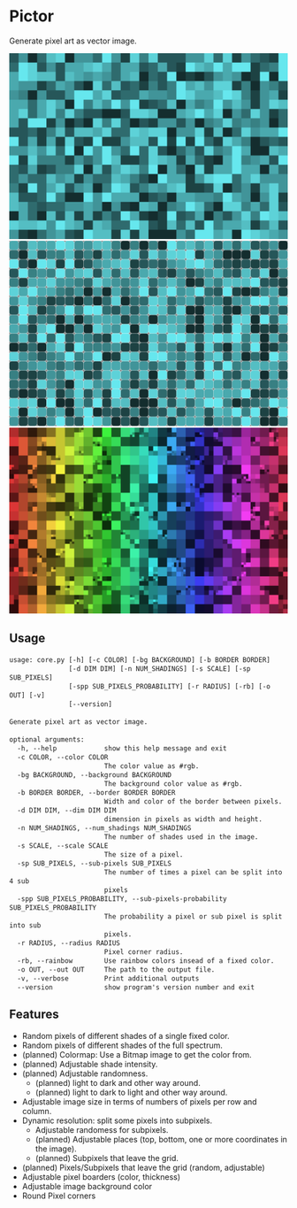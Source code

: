 # Pictor
Generate pixel art as vector image.

![Alt text](/examples/example-0.svg "example-0")
![Alt text](/examples/example-1.svg "example-1")
![Alt text](/examples/example-2.svg "example-1")

## Usage

```
usage: core.py [-h] [-c COLOR] [-bg BACKGROUND] [-b BORDER BORDER]
               [-d DIM DIM] [-n NUM_SHADINGS] [-s SCALE] [-sp SUB_PIXELS]
               [-spp SUB_PIXELS_PROBABILITY] [-r RADIUS] [-rb] [-o OUT] [-v]
               [--version]

Generate pixel art as vector image.

optional arguments:
  -h, --help            show this help message and exit
  -c COLOR, --color COLOR
                        The color value as #rgb.
  -bg BACKGROUND, --background BACKGROUND
                        The background color value as #rgb.
  -b BORDER BORDER, --border BORDER BORDER
                        Width and color of the border between pixels.
  -d DIM DIM, --dim DIM DIM
                        dimension in pixels as width and height.
  -n NUM_SHADINGS, --num_shadings NUM_SHADINGS
                        The number of shades used in the image.
  -s SCALE, --scale SCALE
                        The size of a pixel.
  -sp SUB_PIXELS, --sub-pixels SUB_PIXELS
                        The number of times a pixel can be split into 4 sub
                        pixels
  -spp SUB_PIXELS_PROBABILITY, --sub-pixels-probability SUB_PIXELS_PROBABILITY
                        The probability a pixel or sub pixel is split into sub
                        pixels.
  -r RADIUS, --radius RADIUS
                        Pixel corner radius.
  -rb, --rainbow        Use rainbow colors insead of a fixed color.
  -o OUT, --out OUT     The path to the output file.
  -v, --verbose         Print additional outputs
  --version             show program's version number and exit
```

## Features

- Random pixels of different shades of a single fixed color.
- Random pixels of different shades of the full spectrum.
- (planned) Colormap: Use a Bitmap image to get the color from.
- (planned) Adjustable shade intensity.
- (planned) Adjustable randomness.
    - (planned) light to dark and other way around.
    - (planned) light to dark to light and other way around.
- Adjustable image size in terms of numbers of pixels per row and column.
- Dynamic resolution: split some pixels into subpixels.
    - Adjustable randomess for subpixels.
    - (planned) Adjustable places (top, bottom, one or more coordinates in the image).
    - (planned) Subpixels that leave the grid.
- (planned) Pixels/Subpixels that leave the grid (random, adjustable)
- Adjustable pixel boarders (color, thickness)
- Adjustable image background color
- Round Pixel corners
